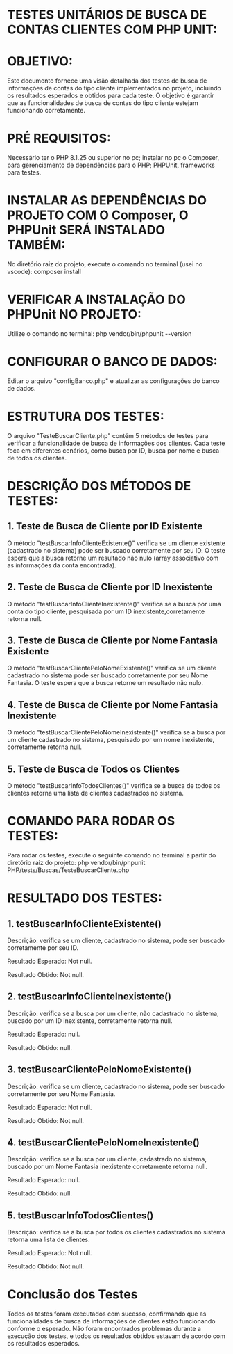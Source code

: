 # TESTES UNITÁRIOS DE BUSCA DE CONTAS CLIENTES COM PHP UNIT:


# OBJETIVO:
Este documento fornece uma visão detalhada dos testes de busca de informações de contas do tipo cliente implementados no projeto, incluindo os resultados esperados e obtidos para cada teste. O objetivo é garantir que as funcionalidades de busca de contas do tipo cliente estejam funcionando corretamente.


# PRÉ REQUISITOS: 
Necessário ter o PHP 8.1.25 ou superior no pc; instalar no pc o Composer, para gerenciamento de dependências para o PHP; PHPUnit, frameworks para testes.


# INSTALAR AS DEPENDÊNCIAS DO PROJETO COM O Composer, O PHPUnit SERÁ INSTALADO TAMBÉM:
No diretório raiz do projeto, execute o comando no terminal (usei no vscode): composer install


# VERIFICAR A INSTALAÇÃO DO PHPUnit NO PROJETO:
Utilize o comando no terminal: php vendor/bin/phpunit --version


# CONFIGURAR O BANCO DE DADOS:
Editar o arquivo "configBanco.php" e atualizar as configurações do banco de dados.


# ESTRUTURA DOS TESTES:
O arquivo "TesteBuscarCliente.php" contém 5 métodos de testes para verificar a funcionalidade de busca de informações dos clientes. Cada teste foca em diferentes cenários, como busca por ID, busca por nome e busca de todos os clientes.


# DESCRIÇÃO DOS MÉTODOS DE TESTES:

## 1. Teste de Busca de Cliente por ID Existente
O método "testBuscarInfoClienteExistente()" verifica se um cliente existente (cadastrado no sistema) pode ser buscado corretamente por seu ID. O teste espera que a busca retorne um resultado não nulo (array associativo com as informações da conta encontrada).

## 2. Teste de Busca de Cliente por ID Inexistente
O método "testBuscarInfoClienteInexistente()" verifica se a busca por uma conta do tipo cliente, pesquisada por um ID inexistente,corretamente retorna null.

## 3. Teste de Busca de Cliente por Nome Fantasia Existente
O método "testBuscarClientePeloNomeExistente()" verifica se um cliente cadastrado no sistema pode ser buscado corretamente por seu Nome Fantasia. O teste espera que a busca retorne um resultado não nulo.

## 4. Teste de Busca de Cliente por Nome Fantasia Inexistente
O método "testBuscarClientePeloNomeInexistente()" verifica se a busca por um cliente cadastrado no sistema, pesquisado por um nome inexistente, corretamente retorna null.

## 5. Teste de Busca de Todos os Clientes
O método "testBuscarInfoTodosClientes()" verifica se a busca de todos os clientes retorna uma lista de clientes cadastrados no sistema.


# COMANDO PARA RODAR OS TESTES:
Para rodar os testes, execute o seguinte comando no terminal a partir do diretório raiz do projeto:
php vendor/bin/phpunit PHP/tests/Buscas/TesteBuscarCliente.php


# RESULTADO DOS TESTES:

## 1. testBuscarInfoClienteExistente()
Descrição: verifica se um cliente, cadastrado no sistema, pode ser buscado corretamente por seu ID.

Resultado Esperado: Not null.

Resultado Obtido: Not null.

## 2. testBuscarInfoClienteInexistente()
Descrição: verifica se a busca por um cliente, não cadastrado no sistema, buscado por um ID inexistente, corretamente retorna null.

Resultado Esperado: null.

Resultado Obtido: null.

## 3. testBuscarClientePeloNomeExistente()
Descrição: verifica se um cliente, cadastrado no sistema, pode ser buscado corretamente por seu Nome Fantasia.

Resultado Esperado: Not null.

Resultado Obtido: Not null.

## 4. testBuscarClientePeloNomeInexistente()
Descrição: verifica se a busca por um cliente, cadastrado no sistema, buscado por um Nome Fantasia inexistente corretamente retorna null.

Resultado Esperado: null.

Resultado Obtido: null.

## 5. testBuscarInfoTodosClientes()

Descrição: verifica se a busca por todos os clientes cadastrados no sistema retorna uma lista de clientes.

Resultado Esperado: Not null.

Resultado Obtido: Not null.


# Conclusão dos Testes
Todos os testes foram executados com sucesso, confirmando que as funcionalidades de busca de informações de clientes estão funcionando conforme o esperado. Não foram encontrados problemas durante a execução dos testes, e todos os resultados obtidos estavam de acordo com os resultados esperados.